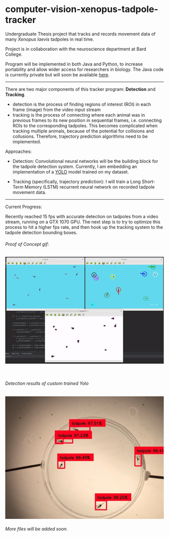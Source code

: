 # computer-vision-xenopus-tadpole-tracker
Undergraduate Thesis project that tracks and records movement data of many *Xenopus laevis* tadpoles in real time. 

Project is in collaboration with the neuroscience department at Bard College.

Program will be implemented in both Java and Python, to increase portability and allow wider access for researchers in biology. The Java code is currently private but will soon be available [here](https://github.com/alexander-hamme/Sproj-Java).

-----

There are two major components of this tracker program: **Detection** and **Tracking**.
  * detection is the process of finding regions of interest (ROI) in each frame (image) from the video input stream
  * tracking is the process of connecting where each animal was in previous frames to its new position in sequential frames, 
    i.e. connecting ROIs to the corresponding tadpoles. This becomes complicated when tracking multiple animals, because of the potential for collisions and collusions. Therefore, trajectory prediction algorithms need to be implemented.

Approaches:

  * Detection: Convolutional neural networks will be the building block for the tadpole detection system. Currently, I am embedding an implementation of a [YOLO](https://pjreddie.com/darknet/yolov2/) model trained on my dataset.

  * Tracking (specifically, trajectory prediction): I will train a Long Short-Term Memory (LSTM) recurrent neural network on recorded tadpole movement data. 

-----

Current Progress:

Recently reached 15 fps with accurate detection on tadpoles from a video stream, running on a GTX 1070 GPU. The next step is to try to optimize this process to hit a higher fps rate, and then hook up the tracking system to the tadpole detection bounding boxes.


###### Proof of Concept gif:

![Uh oh, it appears the gif didn't load. Please find the gif in the images folder of this repositiory.](/images/proof_of_concept.gif?raw=true "Proof of Concept")

<br>

###### Detection results of custom trained Yolo

![Uh oh, it appears the gif didn't load. Please find it as "yolo_detections.jpg" in the images folder of this repositiory.](/images/yolo_detections.jpg?raw=true "Detection Results")

###### More files will be added soon.
